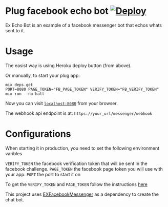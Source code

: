 # Plug facebook echo bot [![Deploy](https://www.herokucdn.com/deploy/button.png)](https://heroku.com/deploy)
Ex Echo Bot is an example of a facebook messenger bot that echos whats sent to it.

# Usage
The easist way is using Heroku deploy button (from above).

Or manually, to start your plug app:

```
mix deps.get
PORT=8080 PAGE_TOKEN="FB_PAGE_TOKEN" VERIFY_TOKEN="FB_VERIFY_TOKEN" mix run --no-halt
```

Now you can visit [`localhost:8080`](http://localhost:8080) from your browser.

The webhook api endpoint is at:
`https://your_url/messenger/webhook`

# Configurations
When starting it in production, you need to set the following environment varibles

`VERIFY_TOKEN` the facebook verification token that will be sent in the facebook challenge.
`PAGE_TOKEN` the facebook page token you will use with your app.
`PORT` the port to start it on

To get the `VERIFY_TOKEN` and `PAGE_TOKEN` follow the instructions [here ](https://developers.facebook.com/docs/messenger-platform/quickstart)

This project uses [EXFacebookMessenger](https://github.com/oarrabi/facebook_messenger) as a dependency to create the chat bot.
